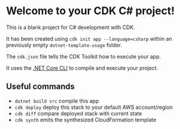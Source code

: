# Welcome to your CDK C# project!

This is a blank project for C# development with CDK.

It has been created using `cdk init app --language=csharp` within an previously empty `dotnet-template-usage` folder.

The `cdk.json` file tells the CDK Toolkit how to execute your app.

It uses the [.NET Core CLI](https://docs.microsoft.com/dotnet/articles/core/) to compile and execute your project.

## Useful commands

* `dotnet build src` compile this app
* `cdk deploy`       deploy this stack to your default AWS account/region
* `cdk diff`         compare deployed stack with current state
* `cdk synth`        emits the synthesized CloudFormation template